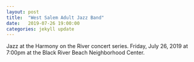 ```yaml
---
layout: post
title:  "West Salem Adult Jazz Band"
date:   2019-07-26 19:00:00
categories: jekyll update
---
```


<div class="entry-content">
<p>Jazz at the Harmony on the River concert series. Friday, July 26, 2019 at 7:00pm at the Black River Beach Neighborhood Center.
</p>
</div>
